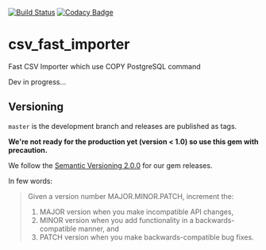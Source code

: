 [![Build Status](https://travis-ci.org/sogilis/csv_fast_importer.svg?branch=master)](https://travis-ci.org/sogilis/csv_fast_importer) [![Codacy Badge](https://api.codacy.com/project/badge/Grade/3747d356ba004b7da2d0aec6bf1160f0)](https://www.codacy.com/app/Jibidus/csv_fast_importer?utm_source=github.com&amp;utm_medium=referral&amp;utm_content=sogilis/csv_fast_importer&amp;utm_campaign=Badge_Grade)

# csv_fast_importer
Fast CSV Importer which use COPY PostgreSQL command

Dev in progress...

## Versioning

`master` is the development branch and releases are published as tags.

**We're not ready for the production yet (version < 1.0) so use this gem with
precaution.**

We follow the [Semantic Versioning 2.0.0](http://semver.org/) for our gem
releases.

In few words:

> Given a version number MAJOR.MINOR.PATCH, increment the:
>
> 1. MAJOR version when you make incompatible API changes,
> 2. MINOR version when you add functionality in a backwards-compatible manner,
>    and
> 3. PATCH version when you make backwards-compatible bug fixes.
